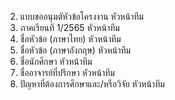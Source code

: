 2. 	แบบขออนุมตัหัวข้อโครงงาน 	หัวหน้าทีม
3. 	ภาคเรียนที 1/2565 	หัวหน้าทีม
4. 	ชื่อหัวข้อ (ภาษาไทย) 	หัวหน้าทีม
5. 	ชื่อหัวข้อ (ภาษาอังกฤษ) 	หัวหน้าทีม
6. 	ชื่อนักศึกษา 	หัวหน้าทีม
7. 	ชื่ออาจารย์ที่ปรึกษา 	หัวหน้าทีม
8. 	ปัญหาที่ต้องการศึกษาและ/หรือวิจัย 	หัวหน้าทีม
